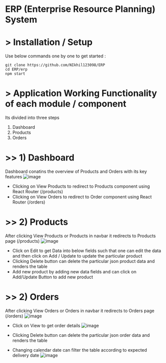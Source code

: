 # ERP (Enterprise Resource Planning) System

# > Installation / Setup
Use below commands one by one to get started :

    git clone https://github.com/NIkhil123098/ERP
    cd ERP/erp
    npm start


# > Application Working Functionality of each module / component
Its divided into three steps 
1) Dashboard
2) Products
3) Orders

# >> 1) Dashboard
Dashboard conatins the overview of Products and Orders with its key features
![image](https://github.com/NIkhil123098/ERP/assets/61054037/32bdd021-2ad2-41ed-a909-15a81f5a173e)

* Clicking on View Products to redirect to Products component using React Router (/products)
* Clicking on View Orders to redirect to Order component using React Router (/orders)


# >> 2) Products
After clicking View Products or Products in navbar it redirects to Products page (/products)
![image](https://github.com/NIkhil123098/ERP/assets/61054037/664a9695-e4e3-4e72-94cc-ea9ff595fed3)

* Click on Edit to get Data  into below fields such that one can edit the data and then click on Add / Update to update the particular product
* Clicking Delete button can delete the particular json product data and renders the table
* Add new product by adding new data fields and can click on Add/Update Button to add new product


# >> 2) Orders
After clicking View Orders or Orders in navbar it redirects to Orders page (/orders)
![image](https://github.com/NIkhil123098/ERP/assets/61054037/0ee4e144-aa4a-41b5-a42c-8cb08d586c00)



* Click on View to get order details
  ![image](https://github.com/NIkhil123098/ERP/assets/61054037/6f0989f8-cab8-4468-b59d-2cc6bd56e31e)

* Clicking Delete button can delete the particular json order data and renders the table
* Changing calendar date can filter the table according to expected delivery date
   ![image](https://github.com/NIkhil123098/ERP/assets/61054037/222dafca-9627-46c4-a725-e08e3d2d80ae)







